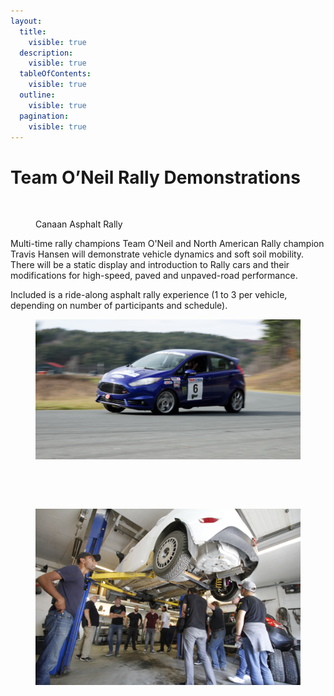 ```yaml
---
layout:
  title:
    visible: true
  description:
    visible: true
  tableOfContents:
    visible: true
  outline:
    visible: true
  pagination:
    visible: true
---
```


# Team O’Neil Rally Demonstrations

<figure><img src="../../.gitbook/assets/Canaan Aerial Shot.png" alt=""><figcaption><p>Canaan Asphalt Rally</p></figcaption></figure>

Multi-time rally champions Team O'Neil and North American Rally champion Travis Hansen will demonstrate vehicle dynamics and soft soil mobility. There will be a static display and introduction to Rally cars and their modifications for high-speed, paved and unpaved-road performance.

Included is a ride-along asphalt rally experience (1 to 3 per vehicle, depending on number of participants and schedule).

<figure><img src="../../.gitbook/assets/FIESTA 1.jpg" alt=""><figcaption></figcaption></figure>

<div align="left"><figure><img src="../../.gitbook/assets/IMG_2600.jpg" alt="" width="375"><figcaption></figcaption></figure> <figure><img src="../../.gitbook/assets/IMG_2478.jpg" alt="" width="375"><figcaption></figcaption></figure></div>

<figure><img src="../../.gitbook/assets/_MG_3960.JPG" alt=""><figcaption></figcaption></figure>
